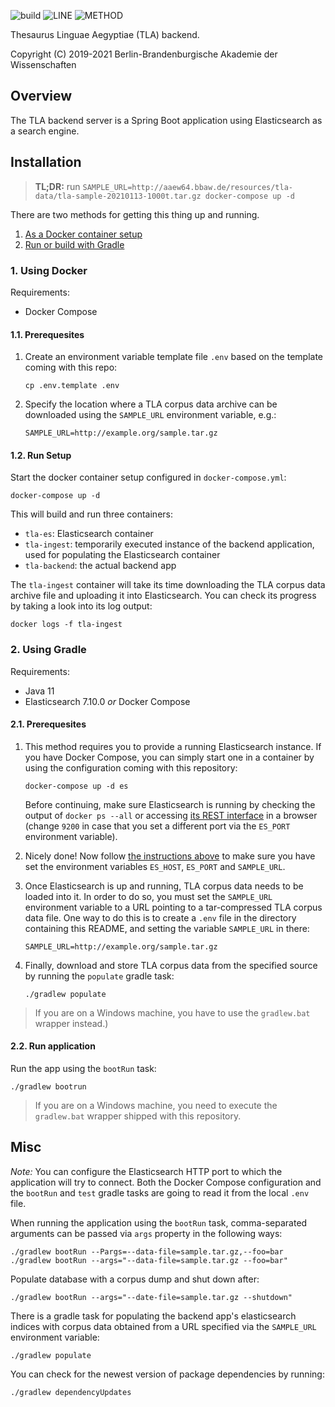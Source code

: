 ![build](https://github.com/JKatzwinkel/tla-es/workflows/build/badge.svg)
![LINE](https://img.shields.io/badge/line--coverage-57%25-orange.svg)
![METHOD](https://img.shields.io/badge/method--coverage-69%25-yellow.svg)

Thesaurus Linguae Aegyptiae (TLA) backend.

Copyright (C) 2019-2021 Berlin-Brandenburgische Akademie der Wissenschaften

## Overview

The TLA backend server is a Spring Boot application using Elasticsearch as a search engine.


## Installation

> **TL;DR:** run `SAMPLE_URL=http://aaew64.bbaw.de/resources/tla-data/tla-sample-20210113-1000t.tar.gz docker-compose up -d`

There are two methods for getting this thing up and running.

1. [As a Docker container setup](#1-using-docker)
2. [Run or build with Gradle](#2-using-gradle)


### 1. Using Docker

Requirements:

- Docker Compose

#### 1.1. Prerequesites

1. Create an environment variable template file `.env` based on the template coming with this repo:
   ```
   cp .env.template .env
   ```
2. Specify the location where a TLA corpus data archive can be downloaded using the `SAMPLE_URL` environment variable, e.g.:
   ```
   SAMPLE_URL=http://example.org/sample.tar.gz
   ```

#### 1.2. Run Setup

Start the docker container setup configured in `docker-compose.yml`:

    docker-compose up -d

This will build and run three containers:

- `tla-es`: Elasticsearch container
- `tla-ingest`: temporarily executed instance of the backend application, used for populating the Elasticsearch container
- `tla-backend`: the actual backend app

The `tla-ingest` container will take its time downloading the TLA corpus data archive file and uploading it into Elasticsearch.
You can check its progress by taking a look into its log output:

    docker logs -f tla-ingest


### 2. Using Gradle

Requirements:

- Java 11
- Elasticsearch 7.10.0 *or* Docker Compose

#### 2.1. Prerequesites

1. This method requires you to provide a running Elasticsearch instance. If you have Docker Compose, you can simply start one in a
   container by using the configuration coming with this repository:
   ```
   docker-compose up -d es
   ```
   Before continuing, make sure Elasticsearch is running by checking the output of `docker ps --all` or
   accessing [its REST interface](http://localhost:9200) in a browser (change `9200` in case that you
   set a different port via the `ES_PORT` environment variable).

2. Nicely done! Now follow [the instructions above](#11-prerequesites) to make sure you have set the environment variables `ES_HOST`, `ES_PORT` and `SAMPLE_URL`.

3. Once Elasticsearch is up and running, TLA corpus data needs to be loaded into it. In order to do so,
you must set the `SAMPLE_URL` environment variable to a URL pointing to a tar-compressed TLA corpus data
file. One way to do this is to create a `.env` file in the directory containing this README, and setting
the variable `SAMPLE_URL` in there:
   ```
   SAMPLE_URL=http://example.org/sample.tar.gz
   ```

4. Finally, download and store TLA corpus data from the specified source by running the `populate` gradle task:
   ```
   ./gradlew populate
   ```
> If you are on a Windows machine, you have to use the `gradlew.bat` wrapper instead.)

#### 2.2. Run application

Run the app using the `bootRun` task:

    ./gradlew bootrun

> If you are on a Windows machine, you need to execute the `gradlew.bat` wrapper shipped with this repository.


## Misc

*Note:* You can configure the Elasticsearch HTTP port to which the application will try to connect.
Both the Docker Compose configuration and the `bootRun` and `test` gradle tasks are going to read
it from the local `.env` file.

When running the application using the  `bootRun` task, comma-separated arguments can be passed via
`args` property in the following ways:

    ./gradlew bootRun --Pargs=--data-file=sample.tar.gz,--foo=bar
    ./gradlew bootRun --args="--data-file=sample.tar.gz --foo=bar"

Populate database with a corpus dump and shut down after:

    ./gradlew bootRun --args="--date-file=sample.tar.gz --shutdown"

There is a gradle task for populating the backend app's elasticsearch indices with corpus data obtained
from a URL specified via the `SAMPLE_URL` environment variable:

    ./gradlew populate

You can check for the newest version of package dependencies by running:

    ./gradlew dependencyUpdates

